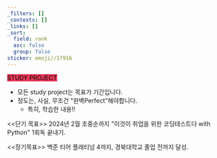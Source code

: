 ```yaml
---
_filters: []
_contexts: []
_links: []
_sort:
  field: rank
  asc: false
  group: false
sticker: emoji//1f916
---
```


<span style='color:black'><mark style='background:#eb3b5a'>STUDY PROJECT</mark></span>
- 모든 study project는 목표가 기간입니다.
- 정도는, 사실, 무조건 "완벽Perfect"해야합니다.
	- 특히, 학습한 내용!!

<<단기 목표>>
2024년 2월 초중순까지 "이것이 취업을 위한 코딩테스트다 with Python" 1회독 끝내기.

<<장기목표>>
백준 티어 플래티넘 4까지, 경북대학교 졸업 전까지 달성.